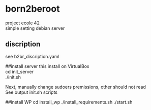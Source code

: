 # born2beroot
project ecole 42   
simple setting debian server

## discription
see b2br_discription.yaml

##install server
this install on VirtualBox   
cd init_server   
./init.sh   

Next, manually change sudoers premissions, other should not read   
See output init.sh scripts   

##install WP
cd install_wp
./install_requirements.sh
./start.sh

